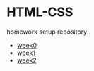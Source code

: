<h1>HTML-CSS</h1>
<p>homework setup repository</p>
<ul>
    <li><a href="https://iryna14548.github.io/HTML-CSS/week0">week0</a></li>
    <li><a href="https://iryna14548.github.io/HTML-CSS/week1">week1</a></li>
    <li><a href="https://iryna14548.github.io/HTML-CSS/week2">week2</a></li>
</ul>
